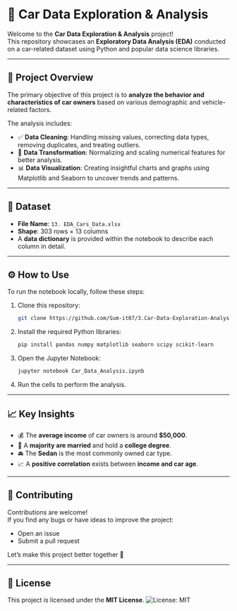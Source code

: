 # 🚗 Car Data Exploration & Analysis

Welcome to the **Car Data Exploration & Analysis** project!  
This repository showcases an **Exploratory Data Analysis (EDA)** conducted on a car-related dataset using Python and popular data science libraries.

---

## 📌 Project Overview

The primary objective of this project is to **analyze the behavior and characteristics of car owners** based on various demographic and vehicle-related factors.

The analysis includes:
- ✅ **Data Cleaning**: Handling missing values, correcting data types, removing duplicates, and treating outliers.  
- 🔁 **Data Transformation**: Normalizing and scaling numerical features for better analysis.  
- 📊 **Data Visualization**: Creating insightful charts and graphs using Matplotlib and Seaborn to uncover trends and patterns.

---

## 📂 Dataset

- **File Name**: `13. EDA_Cars_Data.xlsx`  
- **Shape**: 303 rows × 13 columns  
- A **data dictionary** is provided within the notebook to describe each column in detail.

---

## ⚙️ How to Use

To run the notebook locally, follow these steps:

1. Clone this repository:
   ```bash
   git clone https://github.com/Sum-it07/3.Car-Data-Exploration-Analysis.git
   ```

2. Install the required Python libraries:
   ```bash
   pip install pandas numpy matplotlib seaborn scipy scikit-learn
   ```

3. Open the Jupyter Notebook:
   ```bash
   jupyter notebook Car_Data_Analysis.ipynb
   ```

4. Run the cells to perform the analysis.

---

## 📈 Key Insights

- 💰 The **average income** of car owners is around **$50,000**.  
- 💍 A **majority are married** and hold a **college degree**.  
- 🚘 The **Sedan** is the most commonly owned car type.  
- 📈 A **positive correlation** exists between **income and car age**.

---

## 🤝 Contributing

Contributions are welcome!  
If you find any bugs or have ideas to improve the project:
- Open an issue
- Submit a pull request  

Let’s make this project better together 🚀

---

## 📄 License

This project is licensed under the **MIT License**.
![License: MIT](https://img.shields.io/badge/License-MIT-yellow.svg)

